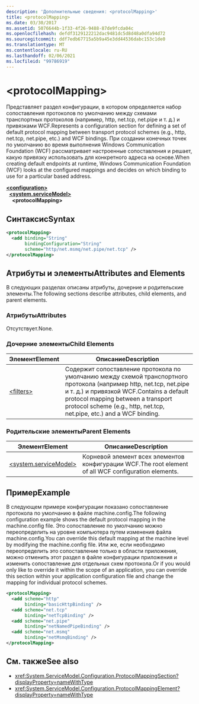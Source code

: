 ```yaml
---
description: 'Дополнительные сведения: <protocolMapping>'
title: <protocolMapping>
ms.date: 03/30/2017
ms.assetid: 5076644b-1f33-4f26-9488-87de9fcda04c
ms.openlocfilehash: defdf3129122212dac9481dc5d8d48a0dfa94d72
ms.sourcegitcommit: ddf7edb67715a5b9a45e3dd44536dabc153c1de0
ms.translationtype: MT
ms.contentlocale: ru-RU
ms.lasthandoff: 02/06/2021
ms.locfileid: "99786919"
---
```

# \<protocolMapping>

<span data-ttu-id="6695d-102">Представляет раздел конфигурации, в котором определяется набор сопоставления протоколов по умолчанию между схемами транспортных протоколов (например, http, net.tcp, net.pipe и т. д.) и привязками WCF.</span><span class="sxs-lookup"><span data-stu-id="6695d-102">Represents a configuration section for defining a set of default protocol mapping between transport protocol schemes (e.g., http, net.tcp, net.pipe, etc.) and WCF bindings.</span></span> <span data-ttu-id="6695d-103">При создании конечных точек по умолчанию во время выполнения Windows Communication Foundation (WCF) рассматривает настроенные сопоставления и решает, какую привязку использовать для конкретного адреса на основе.</span><span class="sxs-lookup"><span data-stu-id="6695d-103">When creating default endpoints at runtime, Windows Communication Foundation (WCF) looks at the configured mappings and decides on which binding to use for a particular based address.</span></span>  
  
[**\<configuration>**](../configuration-element.md)\
&nbsp;&nbsp;[**\<system.serviceModel>**](system-servicemodel.md)\
&nbsp;&nbsp;&nbsp;&nbsp;**\<protocolMapping>**  
  
## <a name="syntax"></a><span data-ttu-id="6695d-104">Синтаксис</span><span class="sxs-lookup"><span data-stu-id="6695d-104">Syntax</span></span>  
  
```xml  
<protocolMapping>
  <add binding="String"
       bindingConfiguration="String"
       scheme="http/net.msmq/net.pipe/net.tcp" />
</protocolMapping>
```  
  
## <a name="attributes-and-elements"></a><span data-ttu-id="6695d-105">Атрибуты и элементы</span><span class="sxs-lookup"><span data-stu-id="6695d-105">Attributes and Elements</span></span>  

 <span data-ttu-id="6695d-106">В следующих разделах описаны атрибуты, дочерние и родительские элементы.</span><span class="sxs-lookup"><span data-stu-id="6695d-106">The following sections describe attributes, child elements, and parent elements.</span></span>  
  
### <a name="attributes"></a><span data-ttu-id="6695d-107">Атрибуты</span><span class="sxs-lookup"><span data-stu-id="6695d-107">Attributes</span></span>  

 <span data-ttu-id="6695d-108">Отсутствует.</span><span class="sxs-lookup"><span data-stu-id="6695d-108">None.</span></span>  
  
### <a name="child-elements"></a><span data-ttu-id="6695d-109">Дочерние элементы</span><span class="sxs-lookup"><span data-stu-id="6695d-109">Child Elements</span></span>  
  
|<span data-ttu-id="6695d-110">Элемент</span><span class="sxs-lookup"><span data-stu-id="6695d-110">Element</span></span>|<span data-ttu-id="6695d-111">Описание</span><span class="sxs-lookup"><span data-stu-id="6695d-111">Description</span></span>|  
|-------------|-----------------|  
|[\<filters>](filters-of-routing.md)|<span data-ttu-id="6695d-112">Содержит сопоставление протокола по умолчанию между схемой транспортного протокола (например http, net.tcp, net.pipe и т. д.) и привязкой WCF.</span><span class="sxs-lookup"><span data-stu-id="6695d-112">Contains a default protocol mapping between a transport protocol scheme (e.g., http, net.tcp, net.pipe, etc.) and a WCF binding.</span></span>|  
  
### <a name="parent-elements"></a><span data-ttu-id="6695d-113">Родительские элементы</span><span class="sxs-lookup"><span data-stu-id="6695d-113">Parent Elements</span></span>  
  
|<span data-ttu-id="6695d-114">Элемент</span><span class="sxs-lookup"><span data-stu-id="6695d-114">Element</span></span>|<span data-ttu-id="6695d-115">Описание</span><span class="sxs-lookup"><span data-stu-id="6695d-115">Description</span></span>|  
|-------------|-----------------|  
|[\<system.serviceModel>](system-servicemodel.md)|<span data-ttu-id="6695d-116">Корневой элемент всех элементов конфигурации WCF.</span><span class="sxs-lookup"><span data-stu-id="6695d-116">The root element of all WCF configuration elements.</span></span>|  
  
## <a name="example"></a><span data-ttu-id="6695d-117">Пример</span><span class="sxs-lookup"><span data-stu-id="6695d-117">Example</span></span>  

 <span data-ttu-id="6695d-118">В следующем примере конфигурации показано сопоставление протокола по умолчанию в файле machine.config.</span><span class="sxs-lookup"><span data-stu-id="6695d-118">The following configuration example shows the default protocol mapping in the machine.config file.</span></span> <span data-ttu-id="6695d-119">Это сопоставление по умолчанию можно переопределить на уровне компьютера путем изменения файла machine.config.</span><span class="sxs-lookup"><span data-stu-id="6695d-119">You can override this default mapping at the machine level by modifying the machine.config file.</span></span> <span data-ttu-id="6695d-120">Или же, если необходимо переопределить это сопоставление только в области приложения, можно отменить этот раздел в файле конфигурации приложения и изменить сопоставление для отдельных схем протокола.</span><span class="sxs-lookup"><span data-stu-id="6695d-120">Or if you would only like to override it within the scope of an application, you can override this section within your application configuration file and change the mapping for individual protocol schemes.</span></span>  
  
```xml  
<protocolMapping>
  <add scheme="http"
       binding="basicHttpBinding" />
  <add scheme="net.tcp"
       binding="netTcpBinding" />
  <add scheme="net.pipe"
       binding="netNamedPipeBinding" />
  <add scheme="net.msmq"
       binding="netMsmqBinding" />
</protocolMapping>
```  
  
## <a name="see-also"></a><span data-ttu-id="6695d-121">См. также</span><span class="sxs-lookup"><span data-stu-id="6695d-121">See also</span></span>

- <xref:System.ServiceModel.Configuration.ProtocolMappingSection?displayProperty=nameWithType>
- <xref:System.ServiceModel.Configuration.ProtocolMappingElement?displayProperty=nameWithType>

